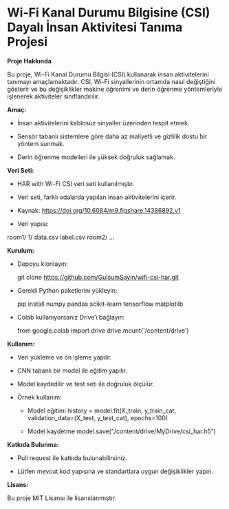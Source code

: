 # Wi-Fi Kanal Durumu Bilgisine (CSI) Dayalı İnsan Aktivitesi Tanıma Projesi

**Proje Hakkında**

Bu proje, Wi-Fi Kanal Durumu Bilgisi (CSI) kullanarak insan aktivitelerini tanımayı amaçlamaktadır. CSI, Wi-Fi sinyallerinin ortamda nasıl değiştiğini gösterir ve bu değişiklikler makine öğrenimi ve derin öğrenme yöntemleriyle işlenerek aktiviteler sınıflandırılır.

**Amaç:**

- İnsan aktivitelerini kablosuz sinyaller üzerinden tespit etmek.

- Sensör tabanlı sistemlere göre daha az maliyetli ve gizlilik dostu bir yöntem sunmak.

- Derin öğrenme modelleri ile yüksek doğruluk sağlamak.

**Veri Seti:**

- HAR with Wi-Fi CSI veri seti kullanılmıştır.

- Veri seti, farklı odalarda yapılan insan aktivitelerini içerir.

- Kaynak: https://doi.org/10.6084/m9.figshare.14386892.v1

- Veri yapısı:

room1/
    1/
        data.csv
        label.csv
room2/
    ...


**Kurulum:**

- Depoyu klonlayın:

  git clone https://github.com/GulsumSayin/wifi-csi-har.git


- Gerekli Python paketlerini yükleyin:

  pip install numpy pandas scikit-learn tensorflow matplotlib


- Colab kullanıyorsanız Drive’ı bağlayın:

  from google.colab import drive
  drive.mount('/content/drive')

**Kullanım:**

- Veri yükleme ve ön işleme yapılır.

- CNN tabanlı bir model ile eğitim yapılır.

- Model kaydedilir ve test seti ile doğruluk ölçülür.

- Örnek kullanım:

    - Model eğitimi 
      history = model.fit(X_train, y_train_cat, validation_data=(X_test, y_test_cat), epochs=100)

    - Model kaydetme
      model.save("/content/drive/MyDrive/csi_har.h5")

**Katkıda Bulunma:**

- Pull request ile katkıda bulunabilirsiniz.

- Lütfen mevcut kod yapısına ve standartlara uygun değişiklikler yapın.

**Lisans:**

Bu proje MIT Lisansı ile lisanslanmıştır.

